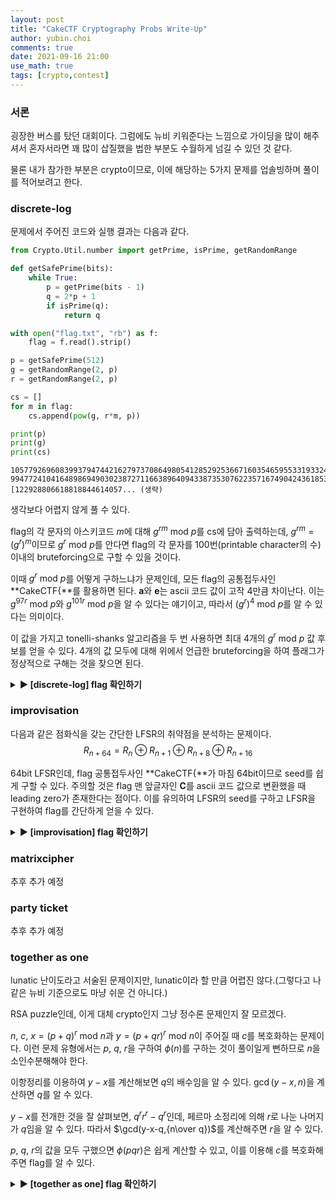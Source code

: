 ```yaml
---
layout: post
title: "CakeCTF Cryptography Probs Write-Up"
author: yubin.choi
comments: true
date: 2021-09-16 21:00
use_math: true
tags: [crypto,contest]
---
```


### 서론

굉장한 버스를 탔던 대회이다. 그럼에도 뉴비 키워준다는 느낌으로 가이딩을 많이 해주셔서 혼자서라면 꽤 많이 삽질했을 법한 부분도 수월하게 넘길 수 있던 것 같다.

물론 내가 참가한 부분은 crypto이므로, 이에 해당하는 5가지 문제를 업솔빙하며 풀이를 적어보려고 한다.



### discrete-log

문제에서 주어진 코드와 실행 결과는 다음과 같다.

```python
from Crypto.Util.number import getPrime, isPrime, getRandomRange

def getSafePrime(bits):
    while True:
        p = getPrime(bits - 1)
        q = 2*p + 1
        if isPrime(q):
            return q

with open("flag.txt", "rb") as f:
    flag = f.read().strip()

p = getSafePrime(512)
g = getRandomRange(2, p)
r = getRandomRange(2, p)

cs = []
for m in flag:
    cs.append(pow(g, r*m, p))

print(p)
print(g)
print(cs)
```

```
10577926960839937947442162797370864980541285292536671603546595533193324977125572190720609448828374782284663027664894813711243894320697692129630847705557539
9947724104164898694903023872711663896409433873530762235716749042436185304062119886390357927264325412355223958396239523671881766361219889894069645084522127
[122928806618818844614057... (생략)
```

생각보다 어렵지 않게 풀 수 있다.

flag의 각 문자의 아스키코드 $m$에 대해 $g^{rm}\text{ mod }p$를 cs에 담아 출력하는데, $g^{rm}=(g^r)^m$이므로 $g^r\text{ mod }p$를 안다면 flag의 각 문자를 100번(printable character의 수) 이내의 bruteforcing으로 구할 수 있을 것이다.

이때 $g^r\text{ mod }p$를 어떻게 구하느냐가 문제인데, 모든 flag의 공통접두사인 **CakeCTF{**를 활용하면 된다. **a**와 **e**는 ascii 코드 값이 고작 4만큼 차이난다. 이는 $g^{97r}\text{ mod }p$와 $g^{101r}\text{ mod }p$을 알 수 있다는 얘기이고, 따라서 $(g^r)^4\text{ mod }p$를 알 수 있다는 의미이다.

이 값을 가지고 tonelli-shanks 알고리즘을 두 번 사용하면 최대 4개의 $g^r \text{ mod }p$ 값 후보를 얻을 수 있다. 4개의 값 모두에 대해 위에서 언급한 bruteforcing을 하여 플래그가 정상적으로 구해는 것을 찾으면 된다.

<details>
    <summary><b>▶ [discrete-log] flag 확인하기</b></summary>
    <p>
        flag: CakeCTF{ba37a0f409ef3ec23a6cffbc474a1cef}
    </p>
</details>




### improvisation

다음과 같은 점화식을 갖는 간단한 LFSR의 취약점을 분석하는 문제이다.
$$
R_{n+64} = R_{n}\oplus R_{n+1}\oplus R_{n+8}\oplus R_{n+16}
$$

64bit LFSR인데, flag 공통접두사인 **CakeCTF{**가 마침 64bit이므로 seed를 쉽게 구할 수 있다. 주의할 것은 flag 맨 앞글자인 **C**를 ascii 코드 값으로 변환했을 때 leading zero가 존재한다는 점이다. 이를 유의하여 LFSR의 seed를 구하고 LFSR을 구현하여 flag를 간단하게 얻을 수 있다.

<details>
    <summary><b>▶ [improvisation] flag 확인하기</b></summary>
    <p>
        flag: CakeCTF{d0n't_3xp3c7_s3cur17y_2_LSFR}
    </p>
</details>




### matrixcipher

추후 추가 예정



### party ticket

추후 추가 예정



### together as one

lunatic 난이도라고 서술된 문제이지만, lunatic이라 할 만큼 어렵진 않다.(그렇다고 나 같은 뉴비 기준으로도 마냥 쉬운 건 아니다.)

RSA puzzle인데, 이게 대체 crypto인지 그냥 정수론 문제인지 잘 모르겠다.

$n$, $c$, $x=(p+q)^r \text{ mod }n$과 $y=(p+qr)^r\text{ mod }n$이 주어질 때 $c$를 복호화하는 문제이다. 이런 문제 유형에서는 $p$, $q$, $r$을 구하여 $\phi(n)$를 구하는 것이 풀이일게 뻔하므로 $n$을 소인수분해해야 한다.

이항정리를 이용하여 $y-x$를 계산해보면 $q$의 배수임을 알 수 있다. $\gcd(y-x,n)$을 계산하면 $q$를 알 수 있다.

$y-x$를 전개한 것을 잘 살펴보면, $q^{r}r^r-q^{r}$인데, 페르마 소정리에 의해 $r$로 나눈 나머지가 $q$임을 알 수 있다. 따라서 $\gcd(y-x-q,{n\over q})$를 계산해주면 $r$을 알 수 있다.

$p$, $q$, $r$의 값을 모두 구했으면 $\phi(pqr)$은 쉽게 계산할 수 있고, 이를 이용해 $c$를 복호화해주면 flag를 알 수 있다.

<details>
    <summary><b>▶ [together as one] flag 확인하기</b></summary>
    <p>
        flag: CakeCTF{This_chall_is_inspired_by_this_music__Check_out!__https://www.youtube.com/watch?v=vLadkYLi8YE_cf49dcb6a31f}
    </p>
</details>
